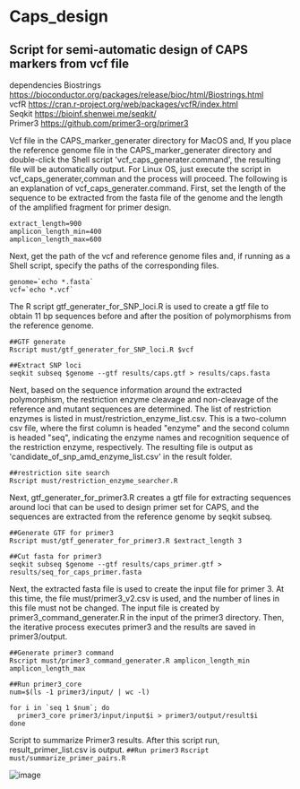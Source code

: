 # Caps_design

## Script for semi-automatic design of CAPS markers from vcf file  

dependencies
Biostrings  <https://bioconductor.org/packages/release/bioc/html/Biostrings.html>  
vcfR        <https://cran.r-project.org/web/packages/vcfR/index.html>  
Seqkit      <https://bioinf.shenwei.me/seqkit/>  
Primer3     <https://github.com/primer3-org/primer3>  

Vcf file in the CAPS_marker_generater directory for MacOS and, If you place the reference genome file in the CAPS_marker_generater directory and double-click the Shell script 'vcf_caps_generater.command', the resulting file will be automatically output. For Linux OS, just execute the script in vcf_caps_generater,comman and the process will proceed.
The following is an explanation of vcf_caps_generater.command. First, set the length of the sequence to be extracted from the fasta file of the genome and the length of the amplified fragment for primer design.

    extract_length=900  
    amplicon_length_min=400  
    amplicon_length_max=600  


Next, get the path of the vcf and reference genome files and, if running as a Shell script, specify the paths of the corresponding files.

    genome=`echo *.fasta`  
    vcf=`echo *.vcf`  

The R script gtf_generater_for_SNP_loci.R is used to create a gtf file to obtain 11 bp sequences before and after the position of polymorphisms from the reference genome.

    ##GTF generate  
    Rscript must/gtf_generater_for_SNP_loci.R $vcf  
    
    ##Extract SNP loci  
    seqkit subseq $genome --gtf results/caps.gtf > results/caps.fasta  


Next, based on the sequence information around the extracted polymorphism, the restriction enzyme cleavage and non-cleavage of the reference and mutant sequences are determined. The list of restriction enzymes is listed in must/restriction_enzyme_list.csv. This is a two-column csv file, where the first column is headed "enzyme" and the second column is headed "seq", indicating the enzyme names and recognition sequence of the restriction enzyme, respectively.
The resulting file is output as 'candidate_of_snp_amd_enzyme_list.csv' in the result folder.


    ##restriction site search  
    Rscript must/restriction_enzyme_searcher.R  

Next, gtf_generater_for_primer3.R creates a gtf file for extracting sequences around loci that can be used to design primer set for CAPS, and the sequences are extracted from the reference genome by seqkit subseq.

    ##Generate GTF for primer3  
    Rscript must/gtf_generater_for_primer3.R $extract_length 3  
    
    ##Cut fasta for primer3  
    seqkit subseq $genome --gtf results/caps_primer.gtf > results/seq_for_caps_primer.fasta  


Next, the extracted fasta file is used to create the input file for primer 3. At this time, the file must/primer3_v2.csv is used, and the number of lines in this file must not be changed. The input file is created by primer3_command_generater.R in the input of the primer3 directory. Then, the iterative process executes primer3 and the results are saved in primer3/output.


    ##Generate primer3 command  
    Rscript must/primer3_command_generater.R amplicon_length_min amplicon_length_max  
    
    ##Run primer3_core  
    num=$(ls -1 primer3/input/ | wc -l)  
    
    for i in `seq 1 $num`; do  
      primer3_core primer3/input/input$i > primer3/output/result$i  
    done  


Script to summarize Primer3 results. After this script run, result_primer_list.csv is output.
    `##Run primer3`
    `Rscript must/summarize_primer_pairs.R`

![image](https://github.com/nishimurakazusa/Caps_design/assets/46805695/42fc35a7-80d2-402b-8a87-4773e9b0c545)
